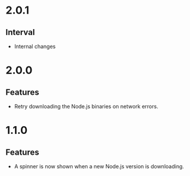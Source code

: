 # 2.0.1

## Interval

- Internal changes

# 2.0.0

## Features

- Retry downloading the Node.js binaries on network errors.

# 1.1.0

## Features

- A spinner is now shown when a new Node.js version is downloading.
